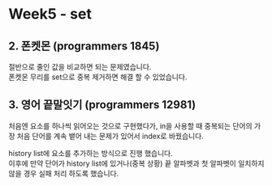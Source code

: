 # Week5 - set

## 2. 폰켓몬 (programmers 1845)

절반으로 줄인 값을 비교하면 되는 문제였습니다.  
폰켓몬 무리를 set으로 중복 제거하면 해결 할 수 있었습니다.

## 3. 영어 끝말잇기 (programmers 12981)

처음엔 요소를 하나씩 읽어오는 것으로 구현했다가, in을 사용할 때 중복되는 단어의 가장 처음 단어를 계속 뱉어 내는 문제가 있어서 index로 바꿨습니다.

history list에 요소를 추가하는 방식으로 진행 했습니다.  
이후에 만약 단어가 history list에 있거나(중복 상황) 끝 알파벳과 첫 알파벳이 일치하지 않을 경우 실패 처리 하도록 했습니다.
